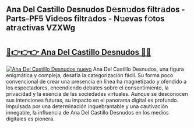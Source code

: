 ## Ana Del Castillo Desnudos D𝚎sn𝚞dos filtr𝚊dos - Parts-PF5 Vid𝚎os filtr𝚊dos - N𝚞evas f𝚘tos atr𝚊ctivas VZXWg

# <h2><a href="http://mb8051.tromn.icu/?c=Ana+Del+Castillo+Desnudos">🔗👉👉👉 Ana Del Castillo Desnudos 🔗🔗</a></h2>

[![Ana Del Castillo Desnudos nuevo](https://i.imgur.com/pEAQMta.gif)](http://mb8051.tromn.icu/?c=Ana+Del+Castillo+Desnudos)
Ana Del Castillo Desnudos, una figura enigmática y compleja, desafía la categorización fácil. Su forma poco convencional de crear una presencia en línea ha magnetizado y ofendido a los espectadores, encendiendo debates sobre el consentimiento, la privacidad y la esencia de las sociedades virtuales. Aunque se desconocen sus intenciones futuras, su impacto en el panorama digital es profundo. Impulsada por una determinación inquebrantable y una cautivación innegable, la influencia de Ana Del Castillo Desnudos en los medios digitales es pionera.
